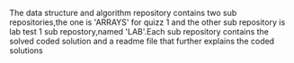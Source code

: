 The data structure and algorithm repository contains two sub repositories,the one is 'ARRAYS' for quizz 1 and the other sub repository is lab test 1 sub repostory,named 'LAB'.Each sub repository contains the solved coded solution and a readme file that further explains the coded solutions
